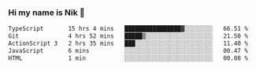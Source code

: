 ### Hi my name is Nik 👋

<!--
**NikDoe/NikDoe** is a ✨ _special_ ✨ repository because its `README.md` (this file) appears on your GitHub profile.

Here are some ideas to get you started:

- 🔭 I’m currently working on ...
- 🌱 I’m currently learning ...
- 👯 I’m looking to collaborate on ...
- 🤔 I’m looking for help with ...
- 💬 Ask me about ...
- 📫 How to reach me: ...
- 😄 Pronouns: ...
- ⚡ Fun fact: ...
-->

<!--START_SECTION:waka-->

```txt
TypeScript       15 hrs 4 mins   ████████████████▓░░░░░░░░   66.51 %
Git              4 hrs 52 mins   █████▒░░░░░░░░░░░░░░░░░░░   21.50 %
ActionScript 3   2 hrs 35 mins   ███░░░░░░░░░░░░░░░░░░░░░░   11.40 %
JavaScript       6 mins          ░░░░░░░░░░░░░░░░░░░░░░░░░   00.47 %
HTML             1 min           ░░░░░░░░░░░░░░░░░░░░░░░░░   00.08 %
```

<!--END_SECTION:waka-->
